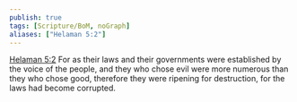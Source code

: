 ```yaml
---
publish: true
tags: [Scripture/BoM, noGraph]
aliases: ["Helaman 5:2"]
---
```

[Helaman 5:2](https://churchofjesuschrist.org/study/scriptures/bofm/hel/5?lang=eng&id=p2#p2) For as their laws and their governments were established by the voice of the people, and they who chose evil were more numerous than they who chose good, therefore they were ripening for destruction, for the laws had become corrupted.
